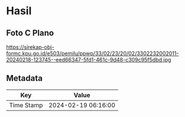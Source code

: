 # Hasil

## Foto C Plano

https://sirekap-obj-formc.kpu.go.id/e503/pemilu/ppwp/33/02/23/20/02/3302232002011-20240218-123745--eed66347-5fd1-461c-9d48-c309c95f5dbd.jpg


## Metadata

| Key        | Value               |
| ---------- | ------------------- |
| Time Stamp | 2024-02-19 06:16:00 |



